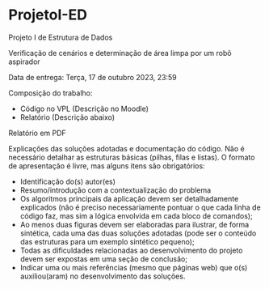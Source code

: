 # ProjetoI-ED
Projeto I de Estrutura de Dados

Verificação de cenários e determinação de área limpa por um robô aspirador

Data de entrega: Terça, 17 de outubro 2023, 23:59

Composição do trabalho:
- Código no VPL (Descrição no Moodle)
- Relatório (Descrição abaixo)

Relatório em PDF

Explicações das soluções adotadas e documentação do código. Não é necessário detalhar as estruturas básicas (pilhas, filas e listas). O formato de apresentação é livre, mas alguns itens são obrigatórios:

- Identificação do(s) autor(es)
- Resumo/introdução com a contextualização do problema
- Os algoritmos principais da aplicação devem ser detalhadamente explicados (não é preciso necessariamente pontuar o que cada linha de código faz, mas sim a lógica envolvida em cada bloco de comandos);
- Ao menos duas figuras devem ser elaboradas para ilustrar, de forma sintética, cada uma das duas soluções adotadas (pode ser o conteúdo das estruturas para um exemplo sintético pequeno);
- Todas as dificuldades relacionadas ao desenvolvimento do projeto devem ser expostas em uma seção de conclusão;
- Indicar uma ou mais referências (mesmo que páginas web) que o(s) auxiliou(aram) no desenvolvimento das soluções.
